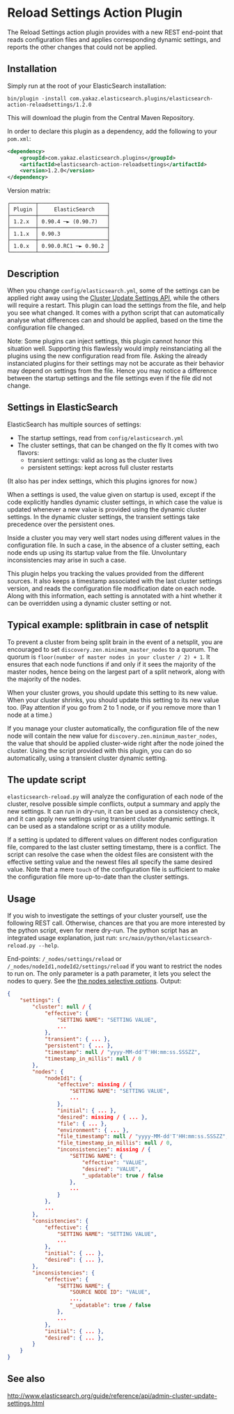 Reload Settings Action Plugin
=============================

The Reload Settings action plugin provides with a new REST end-point that reads configuration files and applies corresponding dynamic settings, and reports the other changes that could not be applied.

Installation
------------

Simply run at the root of your ElasticSearch installation:

	bin/plugin -install com.yakaz.elasticsearch.plugins/elasticsearch-action-reloadsettings/1.2.0

This will download the plugin from the Central Maven Repository.

In order to declare this plugin as a dependency, add the following to your `pom.xml`:

```xml
<dependency>
    <groupId>com.yakaz.elasticsearch.plugins</groupId>
    <artifactId>elasticsearch-action-reloadsettings</artifactId>
    <version>1.2.0</version>
</dependency>
```

Version matrix:

	┌────────┬──────────────────────┐
	│ Plugin │     ElasticSearch    │
	├────────┼──────────────────────┤
	│ 1.2.x  │ 0.90.4 ─► (0.90.7)   │
	├────────┼──────────────────────┤
	│ 1.1.x  │ 0.90.3               │
	├────────┼──────────────────────┤
	│ 1.0.x  │ 0.90.0.RC1 ─► 0.90.2 │
	└────────┴──────────────────────┘

Description
-----------

When you change `config/elasticsearch.yml`, some of the settings can be applied right away using the [Cluster Update Settings API][updateAPI], while the others will require a restart.
This plugin can load the settings from the file, and help you see what changed.
It comes with a python script that can automatically analyse what differences can and should be applied, based on the time the configuration file changed.

Note: Some plugins can inject settings, this plugin cannot honor this situation well.
Supporting this flawlessly would imply reinstanciating all the plugins using the new configuration read from file.
Asking the already instanciated plugins for their settings may not be accurate as their behavior may depend on settings from the file.
Hence you may notice a difference between the startup settings and the file settings even if the file did not change.

Settings in ElasticSearch
-------------------------

ElasticSearch has multiple sources of settings:
* The startup settings, read from `config/elasticsearch.yml`
* The cluster settings, that can be changed on the fly
  It comes with two flavors:
  * transient settings: valid as long as the cluster lives
  * persistent settings: kept across full cluster restarts

(It also has per index settings, which this plugins ignores for now.)

When a settings is used, the value given on startup is used, except if the code explicitly handles dynamic cluster settings, in which case the value is updated whenever a new value is provided using the dynamic cluster settings.
In the dynamic cluster settings, the transient settings take precedence over the persistent ones.

Inside a cluster you may very well start nodes using different values in the configuration file.
In such a case, in the absence of a cluster setting, each node ends up using its startup value from the file.
Unvoluntary inconsistencies may arise in such a case.

This plugin helps you tracking the values provided from the different sources.
It also keeps a timestamp associated with the last cluster settings version, and reads the configuration file modification date on each node.
Along with this information, each setting is annotated with a hint whether it can be overridden using a dynamic cluster setting or not.

Typical example: splitbrain in case of netsplit
-----------------------------------------------

To prevent a cluster from being split brain in the event of a netsplit, you are encouraged to set `discovery.zen.minimum_master_nodes` to a quorum.
The quorum is `floor(number of master nodes in your cluster / 2) + 1`.
It ensures that each node functions if and only if it sees the majority of the master nodes, hence being on the largest part of a split network, along with the majority of the nodes.

When your cluster grows, you should update this setting to its new value.
When your cluster shrinks, you should update this setting to its new value too.
(Pay attention if you go from 2 to 1 node, or if you remove more than 1 node at a time.)

If you manage your cluster automatically, the configuration file of the new node will contain the new value for `discovery.zen.minimum_master_nodes`, the value that should be applied cluster-wide right after the node joined the cluster.
Using the script provided with this plugin, you can do so automatically, using a transient cluster dynamic setting.

The update script
-----------------

`elasticsearch-reload.py` will analyze the configuration of each node of the cluster, resolve possible simple conflicts, output a summary and apply the new settings.
It can run in dry-run, it can be used as a consistency check, and it can apply new settings using transient cluster dynamic settings.
It can be used as a standalone script or as a utility module.

If a setting is updated to different values on different nodes configuration file, compared to the last cluster setting timestamp, there is a conflict.
The script can resolve the case when the oldest files are consistent with the effective setting value and the newest files all specify the same desired value.
Note that a mere `touch` of the configuration file is sufficient to make the configuration file more up-to-date than the cluster settings.

Usage
-----

If you wish to investigate the settings of your cluster yourself, use the following REST call.
Otherwise, chances are that you are more interested by the python script, even for mere dry-run.
The python script has an integrated usage explanation, just run: `src/main/python/elasticsearch-reload.py --help`.

End-points: `/_nodes/settings/reload` or `/_nodes/nodeId1,nodeId2/settings/reload` if you want to restrict the nodes to run on.
The only parameter is a path parameter, it lets you select the nodes to query. See the [the nodes selective options][nodeSelection].
Output:
```json
{
    "settings": {
        "cluster": null / {
            "effective": {
                "SETTING NAME": "SETTING VALUE",
                ...
            },
            "transient": { ... },
            "persistent": { ... },
            "timestamp": null / "yyyy-MM-dd'T'HH:mm:ss.SSSZZ",
            "timestamp_in_millis": null / 0
        },
        "nodes": {
            "nodeId1": {
                "effective": missing / {
                    "SETTING NAME": "SETTING VALUE",
                    ...
                },
                "initial": { ... },
                "desired": missing / { ... },
                "file": { ... },
                "environment": { ... },
                "file_timestamp": null / "yyyy-MM-dd'T'HH:mm:ss.SSSZZ",
                "file_timestamp_in_millis": null / 0,
                "inconsistencies": missing / {
                    "SETTING NAME": {
                        "effective": "VALUE",
                        "desired": "VALUE",
                        "_updatable": true / false
                    },
                    ...
                }
            },
            ...
        },
        "consistencies": {
            "effective": {
                "SETTING NAME": "SETTING VALUE",
                ...
            },
            "initial": { ... },
            "desired": { ... },
        },
        "inconsistencies": {
            "effective": {
                "SETTING NAME": {
                    "SOURCE NODE ID": "VALUE",
                    ...,
                    "_updatable": true / false
                },
                ...
            },
            "initial": { ... },
            "desired": { ... },
        }
    }
}
```

See also
--------

http://www.elasticsearch.org/guide/reference/api/admin-cluster-update-settings.html

[updateAPI]: http://www.elasticsearch.org/guide/reference/api/admin-cluster-update-settings.html

[nodeSelection]: http://www.elasticsearch.org/guide/reference/api/#Nodes
